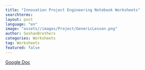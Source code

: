 ```yaml
---
title: "Innovation Project Engineering Notebook Worksheets"
searchterms:
layout: post
language: "en"
image: "assets//images/Project/GenericLesson.png"
author: SeshanBrothers
categories: Worksheets
tag: Worksheets
featured: false
---
```


<a href="https://docs.google.com/presentation/d/1sSrFNFSsyQul_ZDLe6EbBC9pSaX0Jr2vtU-TvvzFMVY/edit?usp=sharing">Google Doc</a>
